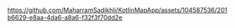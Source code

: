 
https://github.com/MaharramSadikhli/KotlinMapApp/assets/104587536/201b6629-e8aa-4da6-a8a6-f32f3f70dd2e
   
